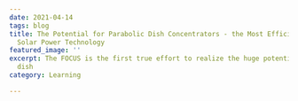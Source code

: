```yaml
---
date: 2021-04-14
tags: blog
title: The Potential for Parabolic Dish Concentrators - the Most Efficient Concentrating
  Solar Power Technology
featured_image: ''
excerpt: The FOCUS is the first true effort to realize the huge potential of parabolic
  dish
category: Learning

---
```

